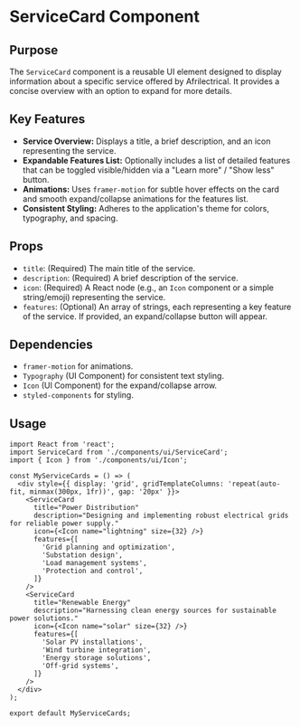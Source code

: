 # ServiceCard Component

## Purpose
The `ServiceCard` component is a reusable UI element designed to display information about a specific service offered by Afrilectrical. It provides a concise overview with an option to expand for more details.

## Key Features
- **Service Overview:** Displays a title, a brief description, and an icon representing the service.
- **Expandable Features List:** Optionally includes a list of detailed features that can be toggled visible/hidden via a "Learn more" / "Show less" button.
- **Animations:** Uses `framer-motion` for subtle hover effects on the card and smooth expand/collapse animations for the features list.
- **Consistent Styling:** Adheres to the application's theme for colors, typography, and spacing.

## Props
- `title`: (Required) The main title of the service.
- `description`: (Required) A brief description of the service.
- `icon`: (Required) A React node (e.g., an `Icon` component or a simple string/emoji) representing the service.
- `features`: (Optional) An array of strings, each representing a key feature of the service. If provided, an expand/collapse button will appear.

## Dependencies
- `framer-motion` for animations.
- `Typography` (UI Component) for consistent text styling.
- `Icon` (UI Component) for the expand/collapse arrow.
- `styled-components` for styling.

## Usage
```tsx
import React from 'react';
import ServiceCard from './components/ui/ServiceCard';
import { Icon } from './components/ui/Icon';

const MyServiceCards = () => (
  <div style={{ display: 'grid', gridTemplateColumns: 'repeat(auto-fit, minmax(300px, 1fr))', gap: '20px' }}>
    <ServiceCard
      title="Power Distribution"
      description="Designing and implementing robust electrical grids for reliable power supply."
      icon={<Icon name="lightning" size={32} />}
      features={[
        'Grid planning and optimization',
        'Substation design',
        'Load management systems',
        'Protection and control',
      ]}
    />
    <ServiceCard
      title="Renewable Energy"
      description="Harnessing clean energy sources for sustainable power solutions."
      icon={<Icon name="solar" size={32} />}
      features={[
        'Solar PV installations',
        'Wind turbine integration',
        'Energy storage solutions',
        'Off-grid systems',
      ]}
    />
  </div>
);

export default MyServiceCards;
```